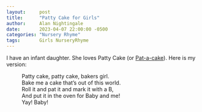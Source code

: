 ```yaml
---
layout:     post
title:      "Patty Cake for Girls"
author:     Alan Nightingale
date:       2023-04-07 22:00:00 -0500
categories: "Nursery Rhyme"
tags:       Girls NurseryRhyme
---
```


I have an infant daughter. She loves Patty Cake (or [Pat-a-cake](https://en.wikipedia.org/wiki/Pat-a-cake,_pat-a-cake,_baker%27s_man)). Here is my version:

[The following HTML uses Wikipedia's page source as an example of how to properly markup a nursey rhyme.]: # 

<dl>
	<dd>Patty cake, patty cake, bakers girl.</dd>
	<dd>Bake me a cake that’s out of this world.</dd>
	<dd>Roll it and pat it and mark it with a B,</dd>
	<dd>And put it in the oven for Baby and me!</dd>
	<dd>Yay! Baby!</dd>
</dl>

